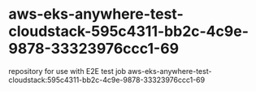 # aws-eks-anywhere-test-cloudstack-595c4311-bb2c-4c9e-9878-33323976ccc1-69
repository for use with E2E test job aws-eks-anywhere-test-cloudstack:595c4311-bb2c-4c9e-9878-33323976ccc1-69
